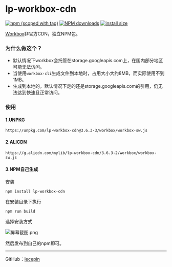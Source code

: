 # lp-workbox-cdn
[![npm (scoped with tag)](https://img.shields.io/npm/v/lp-workbox-cdn.svg)](https://npmjs.com/package/lp-workbox-cdn)
[![NPM downloads](https://img.shields.io/npm/dm/lp-workbox-cdn.svg)](https://npmjs.com/package/lp-workbox-cdn)
[![install size](https://packagephobia.now.sh/badge?p=lp-workbox-cdn)](https://packagephobia.now.sh/result?p=lp-workbox-cdn)

[Workbox](https://developers.google.com/web/tools/workbox)非官方CDN，独立NPM包。



### 为什么做这个？

- 默认情况下workbox会托管在storage.googleapis.com上，在国内部分地区可能无法访问。
- 当使用`workbox-cli`生成文件到本地时，占用大小大约8MB，而实际使用不到1MB。
- 生成到本地的，默认情况下走的还是storage.googleapis.com的引用，仍无法达到快速且正常访问。



### 使用

#### 1.UNPKG

```
https://unpkg.com/lp-workbox-cdn@3.6.3-3/workbox/workbox-sw.js
```

#### 2.ALICDN

```
https://g.alicdn.com/mylib/lp-workbox-cdn/3.6.3-2/workbox/workbox-sw.js
```

#### 3.NPM自己生成

安装

```
npm install lp-workbox-cdn
```

在安装目录下执行

```
npm run build
```

选择安装方式

![](https://images.gitee.com/uploads/images/2019/0118/023556_7a2e605c_335765.png "屏幕截图.png")

然后发布到自己的npm即可。

---

 GitHub：[lecepin](https://github.com/lecepin)

